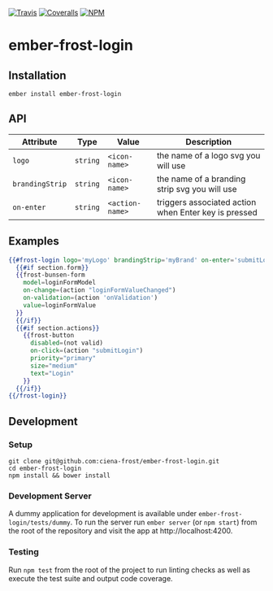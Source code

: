 [ci-img]: https://img.shields.io/travis/ciena-frost/ember-frost-login.svg "CI Build Status"
[ci-url]: https://travis-ci.org/ciena-frost/ember-frost-login

[cov-img]: https://img.shields.io/coveralls/ciena-frost/ember-frost-login.svg "Code Coverage"
[cov-url]: https://coveralls.io/github/ciena-frost/ember-frost-login

[npm-img]: https://img.shields.io/npm/v/ember-frost-login.svg "Version"
[npm-url]: https://www.npmjs.com/package/ember-frost-login

[![Travis][ci-img]][ci-url] [![Coveralls][cov-img]][cov-url] [![NPM][npm-img]][npm-url]

# ember-frost-login


## Installation
```
ember install ember-frost-login
```

## API
| Attribute | Type | Value | Description |
| --------- | ---- | ----- | ----------- |
| `logo` | `string` | `<icon-name>` | the name of a logo svg you will use |
| `brandingStrip` | `string` | `<icon-name>` | the name of a branding strip svg you will use |
| `on-enter` | `string` | `<action-name>` | triggers associated action when Enter key is pressed |


## Examples
```handlebars
{{#frost-login logo='myLogo' brandingStrip='myBrand' on-enter='submitLogin' as |section|}}
  {{#if section.form}}
  {{frost-bunsen-form
    model=loginFormModel
    on-change=(action "loginFormValueChanged")
    on-validation=(action 'onValidation')
    value=loginFormValue
  }}
  {{/if}}
  {{#if section.actions}}
    {{frost-button
      disabled=(not valid)
      on-click=(action "submitLogin")
      priority="primary"
      size="medium"
      text="Login"
    }}
  {{/if}}
{{/frost-login}}
```

## Development
### Setup
```
git clone git@github.com:ciena-frost/ember-frost-login.git
cd ember-frost-login
npm install && bower install
```

### Development Server
A dummy application for development is available under `ember-frost-login/tests/dummy`.
To run the server run `ember server` (or `npm start`) from the root of the repository and
visit the app at http://localhost:4200.

### Testing
Run `npm test` from the root of the project to run linting checks as well as execute the test suite
and output code coverage.
